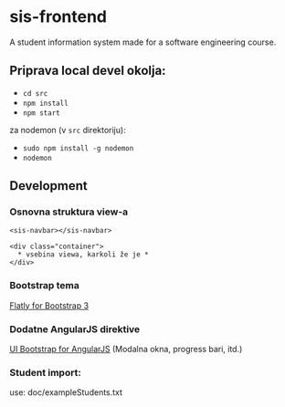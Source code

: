 # sis-frontend
A student information system made for a software engineering course.

## Priprava local devel okolja:
* `cd src`
* `npm install`
* `npm start`

za nodemon (v `src` direktoriju):

* `sudo npm install -g nodemon`
* `nodemon`


## Development

### Osnovna struktura view-a
```
<sis-navbar></sis-navbar>

<div class="container">
  * vsebina viewa, karkoli že je *
</div>
```

### Bootstrap tema

[Flatly for Bootstrap 3](https://bootswatch.com/3/flatly/)

### Dodatne AngularJS direktive

[UI Bootstrap for AngularJS](http://angular-ui.github.io/bootstrap/) (Modalna okna, progress bari, itd.)

### Student import:

use: doc/exampleStudents.txt
